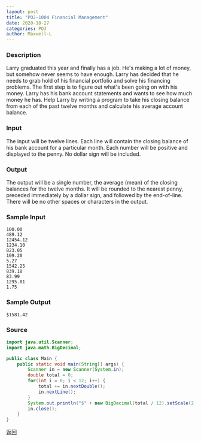 ```yaml
---
layout: post
title: "POJ-1004 Financial Management"
date: 2020-10-27
categories: POJ
author: Maxwell-L
---
```


### **Description**

Larry graduated this year and finally has a job. He's making a lot of money, but somehow never seems to have enough. Larry has decided that he needs to grab hold of his financial portfolio and solve his financing problems. The first step is to figure out what's been going on with his money. Larry has his bank account statements and wants to see how much money he has. Help Larry by writing a program to take his closing balance from each of the past twelve months and calculate his average account balance.

### **Input**
The input will be twelve lines. Each line will contain the closing balance of his bank account for a particular month. Each number will be positive and displayed to the penny. No dollar sign will be included.

### **Output**
The output will be a single number, the average (mean) of the closing balances for the twelve months. It will be rounded to the nearest penny, preceded immediately by a dollar sign, and followed by the end-of-line. There will be no other spaces or characters in the output.

### **Sample Input**
```
100.00
489.12
12454.12
1234.10
823.05
109.20
5.27
1542.25
839.18
83.99
1295.01
1.75
```

### **Sample Output**
```
$1581.42
```

### **Source**
``` java
import java.util.Scanner;
import java.math.BigDecimal;

public class Main {
    public static void main(String[] args) {
        Scanner in = new Scanner(System.in);
        double total = 0;
        for(int i = 0; i < 12; i++) {
            total += in.nextDouble();
            in.nextLine();
        }
        System.out.println("$" + new BigDecimal(total / 12).setScale(2, BigDecimal.ROUND_HALF_UP).doubleValue());
        in.close();
    }
}
```

[返回](https://maxwell-blog.cn/poj/2020/10/09/pojcontent)

